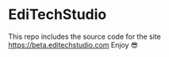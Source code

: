# EdiTechStudio
This repo includes the source code for the site https://beta.editechstudio.com
Enjoy 😎
